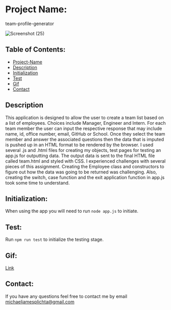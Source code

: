 # Project Name:
team-profile-generator

![Screenshot (25)](https://user-images.githubusercontent.com/58678985/75832961-d2a77200-5d74-11ea-927b-6f5bfea855ce.png)

## Table of Contents:

- [Project-Name](#Project-Name)
- [Description](#Description)
- [Initialization](#Initialization)
- [Test](#Test)
- [Gif](#Gif)
- [Contact](#Contact)

## Description
This application is designed to allow the user to create a team list based on a list of employees. Choices include Manager, Engineer and Intern.  For each team member the user can input the respective response that may include name, id, office number, email, GitHub or School. Once they select the team member and answer the associated questions then the data that is imputed is pushed up in an HTML format to be rendered by the browser. I used several .js and .html files for creating my objects, test pages for testing an app.js for outputting data. The output data is sent to the final HTML file called team.html and styled with CSS. 
I experienced challenges with several pieces of this assignment. Creating the Employee class and constructors to figure out how the data was going to be returned was challenging. Also, creating the switch, case function and the exit application function in app.js took some time to understand.

## Initialization:
When using the app you will need to run `node app.js` to initiate.

## Test:
Run `npm run test` to initialize the testing stage. 

## Gif:

[Link](https://drive.google.com/file/d/1dSgKPxBtfiFD7rfWN_ya1g7YM1tByP3N/view)

## Contact:
If you have any questions feel free to contact me by email [michaeljamesplichta@gmail.com](michaeljamesplichta@gmail.com)
